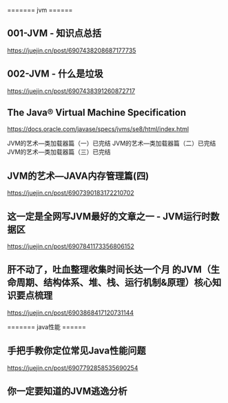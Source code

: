 ======= jvm ======

## 001-JVM - 知识点总括
https://juejin.cn/post/6907438208687177735

## 002-JVM - 什么是垃圾
https://juejin.cn/post/6907438391260872717

## The Java® Virtual Machine Specification
https://docs.oracle.com/javase/specs/jvms/se8/html/index.html

JVM的艺术—类加载器篇（一）已完结
JVM的艺术—类加载器篇（二）已完结
JVM的艺术—类加载器篇（三）已完结
## JVM的艺术—JAVA内存管理篇(四)
https://juejin.cn/post/6907390183172210702

## 这一定是全网写JVM最好的文章之一 - JVM运行时数据区
https://juejin.cn/post/6907841173356806152

## 肝不动了，吐血整理收集时间长达一个月 的JVM（生命周期、结构体系、堆、栈、运行机制&原理）核心知识要点梳理
https://juejin.cn/post/6903868417120731144

======= java性能 ======

## 手把手教你定位常见Java性能问题
https://juejin.cn/post/6907792858535690254

## 你一定要知道的JVM逃逸分析